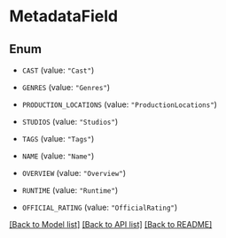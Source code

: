# MetadataField

## Enum


* `CAST` (value: `"Cast"`)

* `GENRES` (value: `"Genres"`)

* `PRODUCTION_LOCATIONS` (value: `"ProductionLocations"`)

* `STUDIOS` (value: `"Studios"`)

* `TAGS` (value: `"Tags"`)

* `NAME` (value: `"Name"`)

* `OVERVIEW` (value: `"Overview"`)

* `RUNTIME` (value: `"Runtime"`)

* `OFFICIAL_RATING` (value: `"OfficialRating"`)


[[Back to Model list]](../README.md#documentation-for-models) [[Back to API list]](../README.md#documentation-for-api-endpoints) [[Back to README]](../README.md)


